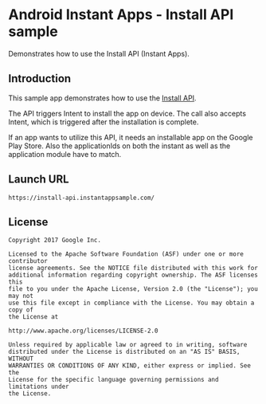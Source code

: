 # Android Instant Apps - Install API sample
Demonstrates how to use the Install API (Instant Apps).

## Introduction
This sample app demonstrates how to use the [Install API](https://developers.google.com/android/reference/com/google/android/gms/instantapps/InstantApps.html#showInstallPrompt(android.app.Activity,%20android.content.Intent,%20int,%20java.lang.String)).

The API triggers Intent to install the app on device.
The call also accepts Intent, which is triggered after the installation is complete.

If an app wants to utilize this API, it needs an installable app on the Google Play Store.
Also the applicationIds on both the instant as well as the application module have to match.

## Launch URL

`https://install-api.instantappsample.com/`

## License

```
Copyright 2017 Google Inc.

Licensed to the Apache Software Foundation (ASF) under one or more contributor
license agreements. See the NOTICE file distributed with this work for
additional information regarding copyright ownership. The ASF licenses this
file to you under the Apache License, Version 2.0 (the "License"); you may not
use this file except in compliance with the License. You may obtain a copy of
the License at

http://www.apache.org/licenses/LICENSE-2.0

Unless required by applicable law or agreed to in writing, software
distributed under the License is distributed on an "AS IS" BASIS, WITHOUT
WARRANTIES OR CONDITIONS OF ANY KIND, either express or implied. See the
License for the specific language governing permissions and limitations under
the License.
```

